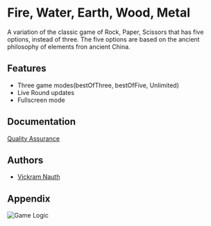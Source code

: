 
# Fire, Water, Earth, Wood, Metal

A variation of the classic game of Rock, Paper, Scissors that has five options, instead of three. The five options are based on the ancient philosophy of elements fron ancient China.

## Features

- Three game modes(bestOfThree, bestOfFive, Unlimited)
- Live Round updates
- Fullscreen mode


## Documentation

[Quality Assurance](https://docs.google.com/document/d/1GT09DMrPvEDChEbWTDl51w8iXoxp8HZVO1y6zKfe-QY/edit?usp=sharing)


## Authors

- [Vickram Nauth](https://www.github.com/VickramN)


## Appendix

![Game Logic](https://sinclairinternalarts.com/wp-content/uploads/2020/08/five-element-cycles.jpg)

